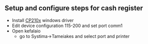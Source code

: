 ## Setup and configure steps for cash register
* Install [CP210x](https://www.silabs.com/products/development-tools/software/usb-to-uart-bridge-vcp-drivers) windows driver 
* Edit device configuration 115-200 and set port comm1
* Open kefalaio 
	* go to Systima->Tameiakes and select port and printer

